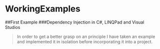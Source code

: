 # WorkingExamples

##First Example
###Dependency Injection in C#, LINQPad and Visual Studios

>In order to get a better grasp on an principle I have taken an example and 
>implemented it in isolation before incorporating it into a project.
